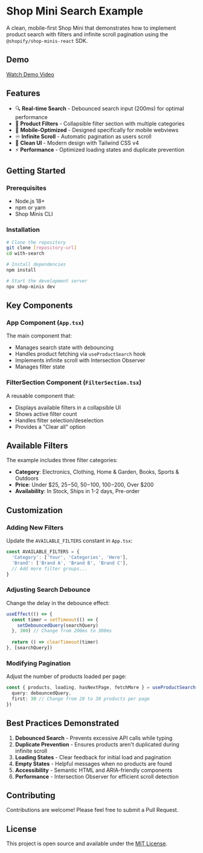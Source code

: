 # Shop Mini Search Example

A clean, mobile-first Shop Mini that demonstrates how to implement product search with filters and infinite scroll pagination using the `@shopify/shop-minis-react` SDK.

## Demo

[Watch Demo Video](./demo.mp4)

## Features

- 🔍 **Real-time Search** - Debounced search input (200ms) for optimal performance
- 🎯 **Product Filters** - Collapsible filter section with multiple categories
- 📱 **Mobile-Optimized** - Designed specifically for mobile webviews
- ♾️ **Infinite Scroll** - Automatic pagination as users scroll
- 🎨 **Clean UI** - Modern design with Tailwind CSS v4
- ⚡ **Performance** - Optimized loading states and duplicate prevention

## Getting Started

### Prerequisites

- Node.js 18+ 
- npm or yarn
- Shop Minis CLI

### Installation

```bash
# Clone the repository
git clone [repository-url]
cd with-search

# Install dependencies
npm install

# Start the development server
npx shop-minis dev
```


## Key Components

### App Component (`App.tsx`)

The main component that:
- Manages search state with debouncing
- Handles product fetching via `useProductSearch` hook
- Implements infinite scroll with Intersection Observer
- Manages filter state

### FilterSection Component (`FilterSection.tsx`)

A reusable component that:
- Displays available filters in a collapsible UI
- Shows active filter count
- Handles filter selection/deselection
- Provides a "Clear all" option

## Available Filters

The example includes three filter categories:
- **Category**: Electronics, Clothing, Home & Garden, Books, Sports & Outdoors
- **Price**: Under $25, $25-$50, $50-$100, $100-$200, Over $200
- **Availability**: In Stock, Ships in 1-2 days, Pre-order

## Customization

### Adding New Filters

Update the `AVAILABLE_FILTERS` constant in `App.tsx`:

```typescript
const AVAILABLE_FILTERS = {
  'Category': ['Your', 'Categories', 'Here'],
  'Brand': ['Brand A', 'Brand B', 'Brand C'],
  // Add more filter groups...
}
```

### Adjusting Search Debounce

Change the delay in the debounce effect:

```typescript
useEffect(() => {
  const timer = setTimeout(() => {
    setDebouncedQuery(searchQuery)
  }, 300) // Change from 200ms to 300ms
  
  return () => clearTimeout(timer)
}, [searchQuery])
```

### Modifying Pagination

Adjust the number of products loaded per page:

```typescript
const { products, loading, hasNextPage, fetchMore } = useProductSearch({
  query: debouncedQuery,
  first: 30 // Change from 20 to 30 products per page
})
```

## Best Practices Demonstrated

1. **Debounced Search** - Prevents excessive API calls while typing
2. **Duplicate Prevention** - Ensures products aren't duplicated during infinite scroll
3. **Loading States** - Clear feedback for initial load and pagination
4. **Empty States** - Helpful messages when no products are found
5. **Accessibility** - Semantic HTML and ARIA-friendly components
6. **Performance** - Intersection Observer for efficient scroll detection

## Contributing

Contributions are welcome! Please feel free to submit a Pull Request.

## License

This project is open source and available under the [MIT License](LICENSE). 